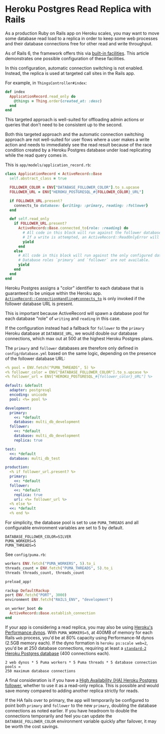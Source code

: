# Heroku Postgres Read Replica with Rails

As a production Ruby on Rails app on Heroku scales,
you may want to move some database read load to a replica
in order to keep some web processes and their database connections
free for other read and write throughput.

As of Rails 6, the framework offers this via
[built-in facilities](https://guides.rubyonrails.org/active_record_multiple_databases.html).
This article demonstrates one possible configuration of these facilities.

In this configuration, automatic connection switching is not enabled.
Instead, the replica is used at targeted call sites in the Rails app.

For example, in `ThingsController#index`:

```ruby
def index
  ApplicationRecord.read_only do
    @things = Thing.order(created_at: :desc)
  end
end
```

This targeted approach is well-suited for offloading
admin actions or queries that don't need to be consistent up to the second.

Both this targeted approach
and the automatic connection switching approach
are not well-suited for user flows where
a user makes a write action
and needs to immediately see the read result
because of the race condition created by
a Heroku Postgres database under load
replicating while the read query comes in.

This is `app/models/application_record.rb`:

```ruby
class ApplicationRecord < ActiveRecord::Base
  self.abstract_class = true

  FOLLOWER_COLOR = ENV["DATABASE_FOLLOWER_COLOR"].to_s.upcase
  FOLLOWER_URL = ENV["HEROKU_POSTGRESQL_#{FOLLOWER_COLOR}_URL"]

  if FOLLOWER_URL.present?
    connects_to database: {writing: :primary, reading: :follower}
  end

  def self.read_only
    if FOLLOWER_URL.present?
      ActiveRecord::Base.connected_to(role: :reading) do
        # All code in this block will run against the follower database.
        # If a write is attempted, an ActiveRecord::ReadOnlyError will raise.
        yield
      end
    else
      # All code in this block will run against the only configured database.
      # Database roles `primary` and `follower` are not available.
      yield
    end
  end
end
```

Heroku Postgres assigns a "color" identifier to each database
that is guaranteed to be unique within the Heroku app.
[`ActiveRecord::ConnectionHandling#connects_to`](https://api.rubyonrails.org/classes/ActiveRecord/ConnectionHandling.html#method-i-connects_to)
is only invoked if the follower database URL is present.

This is important because ActiveRecord will spawn a database pool for
each database "role" of `writing` and `reading` in this case.

If the configuration instead had a fallback for `follower` to
the `primary` Heroku database at `DATABASE_URL`,
we would double our database connections,
which max out at 500 at the highest Heroku Postgres plans.

The `primary` and `follower` databases are therefore
only defined in `config/database.yml` based on the same logic,
depending on the presence of the follower database URL:

```yml
<% pool = ENV.fetch("PUMA_THREADS", 5) %>
<% follower_color = ENV["DATABASE_FOLLOWER_COLOR"].to_s.upcase %>
<% follower_url = ENV["HEROKU_POSTGRESQL_#{follower_color}_URL"] %>

default: &default
  adapter: postgresql
  encoding: unicode
  pool: <%= pool %>

development:
  primary:
    <<: *default
    database: multi_db_development
  follower:
    <<: *default
    database: multi_db_development
    replica: true

test:
  <<: *default
  database: multi_db_test

production:
  <% if follower_url.present? %>
  primary:
    <<: *default
  follower:
    <<: *default
    replica: true
    url: <%= follower_url %>
  <% else %>
  <<: *default
  <% end %>
```

For simplicity,
the database pool is set to use `PUMA_THREADS` and
all configurable environment variables are set to 5 by default.

```
DATABASE_FOLLOWER_COLOR=SILVER
PUMA_WORKERS=5
PUMA_THREADS=5
```

See `config/puma.rb`:

```ruby
workers ENV.fetch("PUMA_WORKERS", 5).to_i
threads_count = ENV.fetch("PUMA_THREADS", 5).to_i
threads threads_count, threads_count

preload_app!

rackup DefaultRackup
port ENV.fetch("PORT", 3000)
environment ENV.fetch("RAILS_ENV", "development")

on_worker_boot do
  ActiveRecord::Base.establish_connection
end
```

If your app is considering a read replica, you may also be using
[Heroku's Performance dynos](https://devcenter.heroku.com/articles/optimizing-dyno-usage).
With `PUMA_WORKERS=5`, at 400MB of memory for each Rails `web` process,
you'd be at 80% capacity using Performance-M dynos (2.5GB memory each).
If the dyno formation is `heroku ps:scale web=2`,
you'd be at 250 database connections, requiring
at least a [`standard-2` Heroku Postgres database](https://devcenter.heroku.com/articles/heroku-postgres-plans)
(400 connections each).

```
2 web dynos * 5 Puma workers * 5 Puma threads * 5 database connection pools =
250 maximum database connections
```

A final consideration is if you have a
[High Availability (HA) Heroku Postgres follower](https://devcenter.heroku.com/articles/heroku-postgres-ha),
whether to use it as a read-only replica.
This is possible and would save money compared to
adding another replica strictly for reads.

If the HA fails over to primary,
the app will temporarily be configured
to point both `primary` and `follower` to the new `primary`,
doubling the database connections as noted earlier.
If you have headroom to double the connections temporarily
and feel you can update the `DATABASE_FOLLOWER_COLOR` environment variable
quickly after failover,
it may be worth the cost savings.
